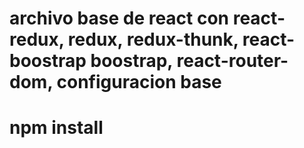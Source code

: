# archivo base de react con react-redux, redux, redux-thunk, react-boostrap boostrap, react-router-dom, configuracion base
# npm install
